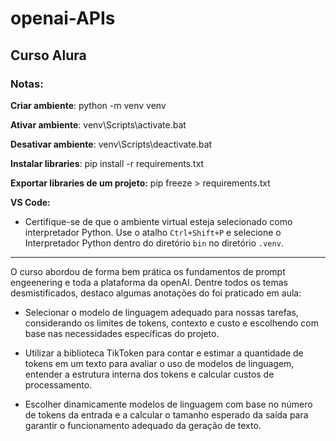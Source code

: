# openai-APIs

## Curso Alura


### Notas:

**Criar ambiente**: python -m venv venv

**Ativar ambiente**: venv\Scripts\activate.bat

**Desativar ambiente**: venv\Scripts\deactivate.bat

**Instalar libraries**: pip install -r requirements.txt

**Exportar libraries de um projeto:** pip freeze > requirements.txt 

**VS Code:** 
- Certifique-se de que o ambiente virtual esteja selecionado como interpretador Python. Use o atalho `Ctrl+Shift+P` e selecione o Interpretador Python dentro do diretório `bin` no diretório `.venv`.


---

O curso abordou de forma bem prática os fundamentos de prompt engeenering e toda a plataforma da openAI. Dentre todos os temas desmistificados, destaco algumas anotações do foi praticado em aula:

* Selecionar o modelo de linguagem adequado para nossas tarefas, considerando os limites de tokens, contexto e custo e escolhendo com base nas necessidades específicas do projeto.

* Utilizar a biblioteca TikToken para contar e estimar a quantidade de tokens em um texto para avaliar o uso de modelos de linguagem, entender a estrutura interna dos tokens e calcular custos de processamento.

* Escolher dinamicamente modelos de linguagem com base no número de tokens da entrada e a calcular o tamanho esperado da saída para garantir o funcionamento adequado da geração de texto.